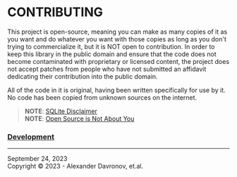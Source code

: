 # CONTRIBUTING

This project is open-source, meaning you can make as many copies of it as you want and do whatever you want with those copies as long as you don't trying to commercialize it, but it is NOT open to contribution. In order to keep this library in the public domain and ensure that the code does not become contaminated with proprietary or licensed content, the project does not accept patches from people who have not submitted an affidavit dedicating their contribution into the public domain.
 
All of the code in it is original, having been written specifically for use by it. No code has been copied from unknown sources on the internet.
 
> **NOTE**: [SQLite Disclaimer](https://www.sqlite.org/copyright.html)</br>
> **NOTE**: [Open Source is Not About You](https://gist.github.com/richhickey/1563cddea1002958f96e7ba9519972d9)
 
### [Development](./DEVELOPMENT.md)

----
September 24, 2023</br>
Copyright © 2023 - Alexander Davronov, et.al.<br>
